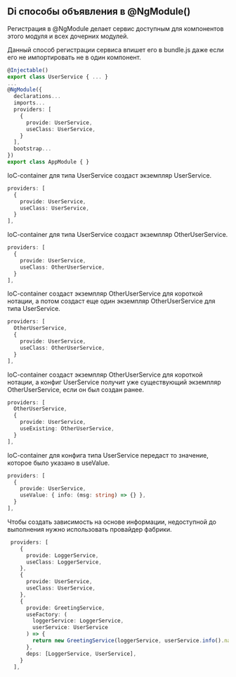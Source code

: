 ## Di способы объявления в @NgModule()
Регистрация в @NgModule делает сервис доступным для компонентов этого модуля и всех дочерних модулей.

Данный способ регистрации сервиса впишет его в bundle.js даже если его не импортировать не в один компонент.
```ts
@Injectable()
export class UserService { ... }
...
@NgModule({
  declarations...
  imports...
  providers: [
    {
      provide: UserService,
      useClass: UserService,
    }
  ],
  bootstrap...
})
export class AppModule { }
```
IoC-container для типа UserService создаст экземпляр UserService.
```ts
providers: [
  {
    provide: UserService,
    useClass: UserService,
  }
],
```
IoC-container для типа UserService создаст экземпляр OtherUserService.
```ts
providers: [
  {
    provide: UserService,
    useClass: OtherUserService,
  }
],
```
IoC-container создаст экземпляр OtherUserService для короткой нотации, а потом создаст еще один экземпляр 
OtherUserService для типа UserService.
```ts
providers: [
  OtherUserService,
  {
    provide: UserService,
    useClass: OtherUserService,
  }
],
```
IoC-container создаст экземпляр OtherUserService для короткой нотации, а конфиг UserService получит уже существующий экземпляр OtherUserService, если он был создан ранее.
```ts
providers: [
  OtherUserService,
  {
    provide: UserService,
    useExisting: OtherUserService,
  }
],
```
IoC-container для конфига типа UserService передаст то значение, которое было указано в useValue.
```ts
providers: [
  {
    provide: UserService,
    useValue: { info: (msg: string) => {} },
  }
],
```
Чтобы создать зависимость на основе информации, недоступной до выполнения нужно использовать провайдер фабрики.
```ts
 providers: [
    {
      provide: LoggerService,
      useClass: LoggerService,
    },
    {
      provide: UserService,
      useClass: UserService,
    },
    {
      provide: GreetingService,
      useFactory: (
        loggerService: LoggerService,
        userService: UserService
      ) => {
        return new GreetingService(loggerService, userService.info().name)
      },
      deps: [LoggerService, UserService],
    }
  ],
```
